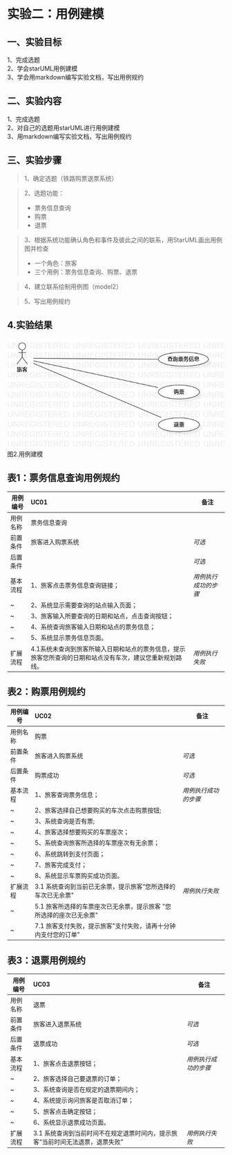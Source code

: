# 实验二：用例建模

## 一、实验目标
1、完成选题 \
2、学会starUML用例建模 \
3、学会用markdown编写实验文档，写出用例规约

## 二、实验内容
1、完成选题 \
2、对自己的选题用starUML进行用例建模 \
3、用markdown编写实验文档，写出用例规约

## 三、实验步骤
> 1、确定选题（铁路购票退票系统） 

> 2、选题功能：
> + 票务信息查询
> + 购票
> + 退票

> 3、根据系统功能确认角色和事件及彼此之间的联系，用StarUML画出用例图并检查
> + 一个角色：旅客
> + 三个用例：票务信息查询、购票、退票

> 4、建立联系绘制用例图（model2）

> 5、写出用例规约

## 4.实验结果

![用例图](./model2.jpg)  
图2.用例建模

## 表1：票务信息查询用例规约

用例编号  | UC01 | 备注  
-|:-|-  
用例名称  | 票务信息查询 |  
前置条件  | 旅客进入购票系统 | *可选* |  
后置条件  |    | *可选* |  
基本流程  | 1、旅客点击票务信息查询链接； | *用例执行成功的步骤* |  
~| 2、系统显示需要查询的站点输入页面； |  
~| 3、旅客输入所要查询的日期和站点，点击查询按钮； |  
~| 4、系统查询旅客输入日期和站点的票务信息； |  
~| 5、系统显示票务信息页面。 |  
扩展流程  | 4.1系统未查询到旅客所输入日期和站点的票务信息，提示旅客您所查询的日期和站点没有车次，建议您重新规划路线。 | *用例执行失败* |    


## 表2：购票用例规约

用例编号  | UC02 | 备注  
-|:-|- 
用例名称  | 购票 |  
前置条件  | 旅客进入购票系统 | *可选*  
后置条件  | 购票成功 | *可选*  
基本流程  | 1、旅客查询票务信息； | *用例执行成功的步骤*  
~| 2、旅客选择自己想要购买的车次点击购票按钮;  
~| 3、系统查询是否有票;  
~| 4、旅客选择想要购买的车票座次；  
~| 5、系统查询旅客所选择的车票座次有无余票；  
~| 6、系统跳转到支付页面；  
~| 7、旅客完成支付；  
~| 8、系统显示车票购买成功页面。  
扩展流程  | 3.1 系统查询到当前已无余票，提示旅客“您所选择的车次已无余票" | *用例执行失败*  
~| 5.1 旅客所选择的车票座次已无余票，提示旅客 "您所选择的座次已无余票"  
~| 7.1 旅客支付失败，提示旅客"支付失败，请再十分钟内支付您的订单"    


## 表3：退票用例规约

用例编号  | UC03 | 备注  
-|:-|-  
用例名称  | 退票 |  
前置条件  | 旅客进入退票系统 | *可选*  
后置条件  | 退票成功 | *可选*  
基本流程  | 1、旅客点击退票按钮； |*用例执行成功的步骤*  
~| 2、旅客选择自己要退票的订单；  
~| 3、系统查询是否在规定的退票期间内；  
~| 4、系统提示询问旅客是否取消订单；  
~| 5、旅客点击确定按钮；  
~| 6、系统显示退票成功页面。  
扩展流程  | 3.1 系统查询到当前时间不在规定退票时间内，提示旅客“当前时间无法退票，退票失败” | *用例执行失败*  

